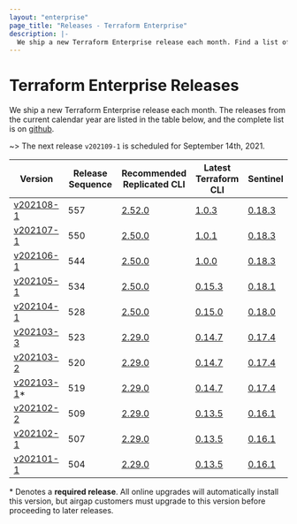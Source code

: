 ```yaml
---
layout: "enterprise"
page_title: "Releases - Terraform Enterprise"
description: |-
  We ship a new Terraform Enterprise release each month. Find a list of recent releases and associated release notes.
---
```


# Terraform Enterprise Releases

We ship a new Terraform Enterprise release each month. The releases from the current calendar year are listed in the table below, and the complete list is on [github](https://github.com/hashicorp/terraform-enterprise-release-notes).

~> The next release `v202109-1` is scheduled for September 14th, 2021.

|Version                        | Release Sequence  |  Recommended<br> Replicated CLI    | Latest <br>Terraform CLI | Sentinel |
|---                            |---                |---                                 |---                    |---              |
| [v202108-1](./v202108-1.html) |  557              | [2.52.0](https://release-notes.replicated.com/release-notes/2.52.0/)   |[1.0.3](https://github.com/hashicorp/terraform/releases/tag/v1.0.3)     | [0.18.3](https://docs.hashicorp.com/sentinel/changelog#0-18-3-june-1-2021)     |
| [v202107-1](./v202107-1.html) |  550              | [2.50.0](https://release-notes.replicated.com/release-notes/2.50.0/)   |[1.0.1](https://github.com/hashicorp/terraform/releases/tag/v1.0.1)     | [0.18.3](https://docs.hashicorp.com/sentinel/changelog#0-18-3-june-1-2021)     |
| [v202106-1](./v202106-1.html) |  544              | [2.50.0](https://release-notes.replicated.com/release-notes/2.50.0/)   |[1.0.0](https://github.com/hashicorp/terraform/releases/tag/v1.0.0)     | [0.18.3](https://docs.hashicorp.com/sentinel/changelog#0-18-3-june-1-2021)     |
| [v202105-1](./v202105-1.html) |  534              | [2.50.0](https://release-notes.replicated.com/release-notes/2.50.0/)   |[0.15.3](https://github.com/hashicorp/terraform/releases/tag/v0.15.3)   | [0.18.1](https://docs.hashicorp.com/sentinel/changelog#0-18-1-may-11-2021)     |
| [v202104-1](./v202104-1.html) |  528              | [2.50.0](https://release-notes.replicated.com/release-notes/2.50.0/)   |[0.15.0](https://github.com/hashicorp/terraform/releases/tag/v0.15.0)   | [0.18.0](https://docs.hashicorp.com/sentinel/changelog#0-18-0-march-25-2021)   |
| [v202103-3](./v202103-3.html) |  523              | [2.29.0](https://release-notes.replicated.com/release-notes/2.29.0/)   |[0.14.7](https://github.com/hashicorp/terraform/releases/tag/v0.14.7)   | [0.17.4](https://docs.hashicorp.com/sentinel/changelog#0-17-4-february-2-2021) |
| [v202103-2](./v202103-2.html) |  520              | [2.29.0](https://release-notes.replicated.com/release-notes/2.29.0/)   |[0.14.7](https://github.com/hashicorp/terraform/releases/tag/v0.14.7)   | [0.17.4](https://docs.hashicorp.com/sentinel/changelog#0-17-4-february-2-2021) |
| [v202103-1](./v202103-1.html)* |  519              | [2.29.0](https://release-notes.replicated.com/release-notes/2.29.0/)   |[0.14.7](https://github.com/hashicorp/terraform/releases/tag/v0.14.7)   | [0.17.4](https://docs.hashicorp.com/sentinel/changelog#0-17-4-february-2-2021) |
| [v202102-2](./v202102-2.html) |  509              | [2.29.0](https://release-notes.replicated.com/release-notes/2.29.0/)   |[0.13.5](https://github.com/hashicorp/terraform/releases/tag/v0.13.5)   | [0.16.1](https://docs.hashicorp.com/sentinel/changelog#0-16-1-october-21-2020) |
| [v202102-1](./v202102-1.html) |  507              | [2.29.0](https://release-notes.replicated.com/release-notes/2.29.0/)   |[0.13.5](https://github.com/hashicorp/terraform/releases/tag/v0.13.5)   | [0.16.1](https://docs.hashicorp.com/sentinel/changelog#0-16-1-october-21-2020) |
| [v202101-1](./v202101-1.html) |  504              | [2.29.0](https://release-notes.replicated.com/release-notes/2.29.0/)   |[0.13.5](https://github.com/hashicorp/terraform/releases/tag/v0.13.5)   | [0.16.1](https://docs.hashicorp.com/sentinel/changelog#0-16-1-october-21-2020) |

\* Denotes a <strong>required release</strong>. All online upgrades will automatically install this version, but airgap customers must upgrade to this version before proceeding to later releases.